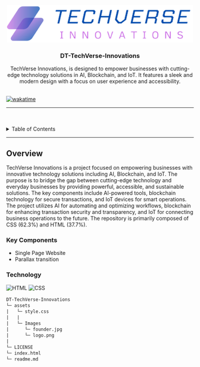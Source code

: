 
<a name="readme-top">

<br/>

<br />
<div align="center">
  <a href="https://github.com/eums046/">
  <!-- TODO: If you want to add logo or banner you can add it here -->
    <img src="./assets/Images/logo.png" alt="Techverse Innovations" width="500" height="100">
  </a>
<!-- TODO: Change Title to the name of the title of your Project -->
  <h3 align="center">DT-TechVerse-Innovations</h3>
</div>
<!-- TODO: Make a short description -->
<div align="center">
  TechVerse Innovations, is designed to empower businesses with cutting-edge technology solutions in AI, Blockchain, and IoT. It features a sleek and modern design with a focus on user experience and accessibility. 
</div>

<br />

[![wakatime](https://wakatime.com/badge/user/018dd99a-4985-4f98-8216-6ca6fe2ce0f8/project/63501637-9a31-42f0-960d-4d0ab47977f8.svg)](https://wakatime.com/badge/user/018dd99a-4985-4f98-8216-6ca6fe2ce0f8/project/63501637-9a31-42f0-960d-4d0ab47977f8)

---

<br />
<br />

<!-- TODO: If you want to add more layers for your readme -->
<details>
  <summary>Table of Contents</summary>
  <ol>
    <li>
      <a href="#overview">Overview</a>
      <ol>
        <li>
          <a href="#key-components">Key Components</a>
        </li>
        <li>
          <a href="#technology">Technology</a>
        </li>
      </ol>
    </li>
  </ol>
</details>

---

## Overview


TechVerse Innovations is a project focused on empowering businesses with innovative technology solutions including AI, Blockchain, and IoT. The purpose is to bridge the gap between cutting-edge technology and everyday businesses by providing powerful, accessible, and sustainable solutions. The key components include AI-powered tools, blockchain technology for secure transactions, and IoT devices for smart operations. The project utilizes AI for automating and optimizing workflows, blockchain for enhancing transaction security and transparency, and IoT for connecting business operations to the future. The repository is primarily composed of CSS (62.3%) and HTML (37.7%).

### Key Components

- Single Page Website
- Parallax transition


### Technology
<!-- TODO: List of Technology Used -->
![HTML](https://img.shields.io/badge/HTML-E34F26?style=for-the-badge&logo=html5&logoColor=white)
![CSS](https://img.shields.io/badge/CSS-1572B6?style=for-the-badge&logo=css3&logoColor=white)


```
DT-TechVerse-Innovations
└─ assets
|   └─ style.css
|   |  
|   └─ Images
|      └─ founder.jpg
|      └─ logo.png
|
└─ LICENSE
└─ index.html
└─ readme.md
```
